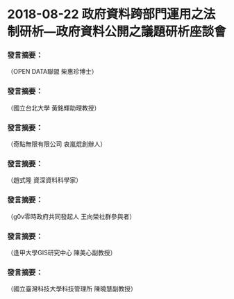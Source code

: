 # 2018-08-22 政府資料跨部門運用之法制研析—政府資料公開之議題研析座談會

### 發言摘要：
（OPEN DATA聯盟 柴惠珍博士）

### 發言摘要：
（國立台北大學 黃銘輝助理教授）

### 發言摘要：
（奇點無限有限公司 衷嵐焜創辦人）

### 發言摘要：
（趙式隆 資深資料科學家）

### 發言摘要：
（g0v零時政府共同發起人 王向榮社群參與者）

### 發言摘要：
（逢甲大學GIS研究中心 陳美心副教授）

### 發言摘要：
（國立臺灣科技大學科技管理所 陳曉慧副教授）

